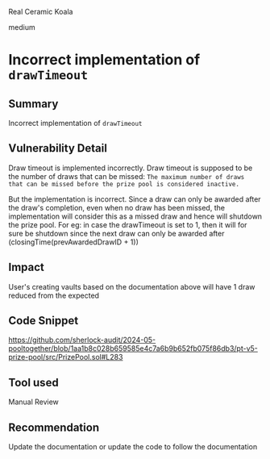 Real Ceramic Koala

medium

# Incorrect implementation of `drawTimeout`

## Summary
Incorrect implementation of `drawTimeout`

## Vulnerability Detail
Draw timeout is implemented incorrectly. Draw timeout is supposed to be the number of draws that can be missed: 
`The maximum number of draws that can be missed before the prize pool is considered inactive.`

But the implementation is incorrect. Since a draw can only be awarded after the draw's completion, even when no draw has been missed, the implementation will consider this as a missed draw and hence will shutdown the prize pool. For eg: in case the drawTimeout is set to 1, then it will for sure be shutdown since the next draw can only be awarded after (closingTime(prevAwardedDrawID + 1))

## Impact
User's creating vaults based on the documentation above will have 1 draw reduced from the expected

## Code Snippet
https://github.com/sherlock-audit/2024-05-pooltogether/blob/1aa1b8c028b659585e4c7a6b9b652fb075f86db3/pt-v5-prize-pool/src/PrizePool.sol#L283

## Tool used
Manual Review

## Recommendation
Update the documentation or update the code to follow the documentation
